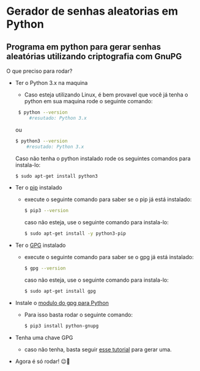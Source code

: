 # Gerador de senhas aleatorias em Python

## Programa em python para gerar senhas aleatórias utilizando criptografia com GnuPG

O que preciso para rodar?

 * Ter o Python 3.x na maquina
    * Caso esteja utilizando Linux, é bem provavel que você já tenha o python em sua maquina rode o seguinte comando:
     ```bash
      $ python --version
          #resutado: Python 3.x
     ```
	ou
      ```bash
      $ python3 --version
          #resutado: Python 3.x
      ```
	Caso não tenha o python instalado rode os seguintes comandos para instala-lo:

      ```bash
      $ sudo apt-get install python3
      ```
* Ter o [pip](https://pt.wikipedia.org/wiki/Pip_(gerenciador_de_pacotes)) instalado
	* execute o seguinte comando para saber se o pip já está instalado:
		```bash
		$ pip3 --version
  		```
      	caso não esteja, use o seguinte comando para instala-lo:
        ```bash
		$ sudo apt-get install -y python3-pip
  		```

* Ter o [GPG](https://www.gnupg.org/) instalado
	* execute o seguinte comando para saber se o gpg já está instalado:
		```bash
		$ gpg --version
  		```
      	caso não esteja, use o seguinte comando para instala-lo:
        ```bash
		$ sudo apt-get install gpg
  		```				
* Instale o [modulo do gpg para Python](https://pythonhosted.org/python-gnupg/)
	* Para isso basta rodar o  seguinte comando:
    	```bash
		$ pip3 install python-gnupg
  		```
* Tenha uma chave GPG
	* caso não tenha, basta seguir [esse tutorial](http://gjuniioor.github.io/blog/gnupg/#gerando-chaves) para gerar uma.

* Agora é só rodar! :wink::metal:
